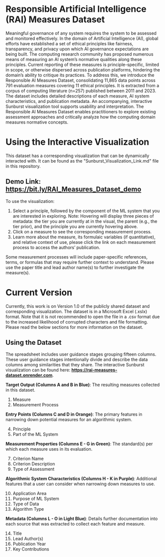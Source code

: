 # Responsible Artificial Intelligence (RAI) Measures Dataset

Meaningful governance of any system requires the system to be assessed and monitored effectively. In the domain of Artificial Intelligence (AI), global efforts have established a set of ethical principles like fairness, transparency, and privacy upon which AI governance expectations are being built. The computing research community has proposed numerous means of measuring an AI system’s normative qualities along these principles. Current reporting of these measures is principle-specific, limited in scope, or otherwise dispersed across publication platforms, hindering the domain’s ability to critique its practices. To address this, we introduce the Responsible AI Measures Dataset, consolidating 11,865 data points across 791 evaluation measures covering 11 ethical principles. It is extracted from a corpus of computing literature (n=257) published between 2011 and 2023. The dataset includes detailed descriptions of each measure, AI system characteristics, and publication metadata. An accompanying, interactive Sunburst visualization tool supports usability and interpretation. The Responsible AI Measures Dataset enables practitioners to explore existing assessment approaches and critically analyze how the computing domain measures normative concepts.

# Using the Interactive Visualization
This dataset has a corresponding visualization that can be dynamically interacted with. It can be found as the "Sunburst_Visualization_Link.md" file in this repository.

## Demo Link: https://bit.ly/RAI_Measures_Dataset_demo

To use the visualization:

1. Select a principle, followed by the component of the ML system that you are interested in exploring. Note: Hovering will display three pieces of metadata: the tier you are currently at in the visual, the parent (e.g., the tier prior), and the principle you are currently hovering above.
2. Click on a measure to see the corresponding measurement process.
3. Learn more about the measure, its formulaic variables (if quantitative), and relative context of use, please click the link on each measurement process to access the authors’ publication.

Some measurement processes will include paper-specific references, terms, or formulas that may require further context to understand. Please use the paper title and lead author name(s) to further investigate the measure(s).

# Current Version 

Currently, this work is on Version 1.0 of the publicly shared dataset and corresponding visualization. The dataset is in a Microsoft Excel (.xslx) format. Note that it is not recommended to open the file in a .csv format due to the increased likelihood of corrupted characters and file formatting. Please read the below sections for more information on the dataset.

## Using the Dataset
The spreadsheet includes user guidance stages grouping fifteen columns. These user guidance stages intentionally divide and describe the data columns among similarities that they share. The interactive Sunburst visualization can be found here: **https://rai-measures-dataset.onrender.com**. 

**Target Output (Columns A and B in Blue)**: The resulting measures collected in this dataset.
  1. Measure
  2. Measurement Process
     
**Entry Points (Columns C and D in Orange)**: The primary features in narrowing down potential measures for an algorithmic system.

  4. Principle
  5. Part of the ML System

**Measurement Properties (Columns E - G in Green)**: The standard(s) per which each measure uses in its evaluation.

  7. Criterion Name 
  8. Criterion Description 
  9. Type of Assessment

**Algorithmic System Characteristics (Columns H - K in Purple)**: Additional features that a user can consider when narrowing down measures to use.

  10. Application Area
  11. Purpose of ML System 
  12. Type of Data
  13. Algorithm Type

**Metadata (Columns L - O in Light Blue)**: Details further documentation into each source that was extracted to collect each feature and measure.

  14. Title
  15. Lead Author(s)
  16. Publication Year
  17. Key Contributions 

